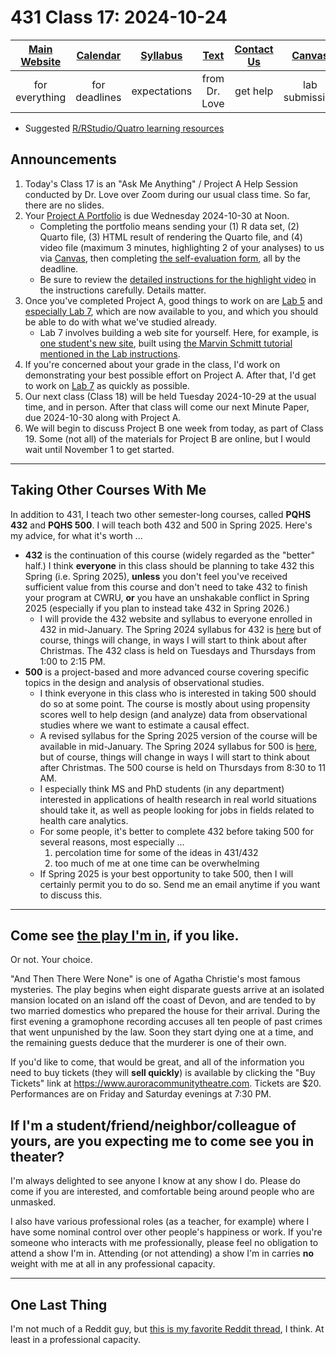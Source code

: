 # 431 Class 17: 2024-10-24

[Main Website](https://thomaselove.github.io/431-2024/) | [Calendar](https://thomaselove.github.io/431-2024/calendar.html) | [Syllabus](https://thomaselove.github.io/431-syllabus-2024/) | [Text](https://thomaselove.github.io/431-book/) | [Contact Us](https://thomaselove.github.io/431-2024/contact.html) | [Canvas](https://canvas.case.edu) | [Data and Code](https://github.com/THOMASELOVE/431-data)
:-----------: | :--------------: | :----------: | :---------: | :-------------: | :-----------: | :------------:
for everything | for deadlines | expectations | from Dr. Love | get help | lab submission | for downloads

- Suggested [R/RStudio/Quatro learning resources](https://thomaselove.github.io/431-2024/resources.html)

## Announcements

1. Today's Class 17 is an "Ask Me Anything" / Project A Help Session conducted by Dr. Love over Zoom during our usual class time. So far, there are no slides.
2. Your [Project A Portfolio](https://thomaselove.github.io/431-projectA-2024/) is due Wednesday 2024-10-30 at Noon.
    - Completing the portfolio means sending your (1) R data set, (2) Quarto file, (3) HTML result of rendering the Quarto file, and (4) video file (maximum 3 minutes, highlighting 2 of your analyses) to us via [Canvas](https://canvas.case.edu), then completing [the self-evaluation form](https://bit.ly/431-projectA-self-evaluation-2024), all by the deadline.
    - Be sure to review the [detailed instructions for the highlight video](https://thomaselove.github.io/431-projectA-2024/portfolio.html#the-highlight-video) in the instructions carefully. Details matter.
3. Once you've completed Project A, good things to work on are [Lab 5](https://github.com/THOMASELOVE/431-labs-2024/tree/main/lab5) and [especially Lab 7](https://github.com/THOMASELOVE/431-labs-2024/tree/main/lab7), which are now available to you, and which you should be able to do with what we've studied already.
    - Lab 7 involves building a web site for yourself. Here, for example, is [one student's new site](https://tatchaporn.github.io/tatchaporn/), built using [the Marvin Schmitt tutorial mentioned in the Lab instructions](https://github.com/THOMASELOVE/431-labs-2024/blob/main/lab7/README.md#using-quarto-to-build-the-site).
4. If you're concerned about your grade in the class, I'd work on demonstrating your best possible effort on Project A. After that, I'd get to work on [Lab 7](https://github.com/THOMASELOVE/431-labs-2024/tree/main/lab7) as quickly as possible.
5. Our next class (Class 18) will be held Tuesday 2024-10-29 at the usual time, and in person. After that class will come our next Minute Paper, due 2024-10-30 along with Project A.
6. We will begin to discuss Project B one week from today, as part of Class 19. Some (not all) of the materials for Project B are online, but I would wait until November 1 to get started.

----

## Taking Other Courses With Me

In addition to 431, I teach two other semester-long courses, called **PQHS 432** and **PQHS 500**. I will teach both 432 and 500 in Spring 2025. Here's my advice, for what it's worth ...

- **432** is the continuation of this course (widely regarded as the "better" half.) I think **everyone** in this class should be planning to take 432 this Spring (i.e. Spring 2025), **unless** you don't feel you've received sufficient value from this course and don't need to take 432 to finish your program at CWRU, **or** you have an unshakable conflict in Spring 2025 (especially if you plan to instead take 432 in Spring 2026.)
    - I will provide the 432 website and syllabus to everyone enrolled in 432 in mid-January. The Spring 2024 syllabus for 432 is [here](https://thomaselove.github.io/432-syllabus-2024/) but of course, things will change, in ways I will start to think about after Christmas. The 432 class is held on Tuesdays and Thursdays from 1:00 to 2:15 PM.
- **500** is a project-based and more advanced course covering specific topics in the design and analysis of observational studies. 
    - I think everyone in this class who is interested in taking 500 should do so at some point. The course is mostly about using propensity scores well to help design (and analyze) data from observational studies where we want to estimate a causal effect.
    - A revised syllabus for the Spring 2025 version of the course will be available in mid-January. The Spring 2024 syllabus for 500 is [here](https://thomaselove.github.io/500-syllabus-2024/), but of course, things will change in ways I will start to think about after Christmas. The 500 course is held on Thursdays from 8:30 to 11 AM.
    - I especially think MS and PhD students (in any department) interested in applications of health research in real world situations should take it, as well as people looking for jobs in fields related to health care analytics.
    - For some people, it's better to complete 432 before taking 500 for several reasons, most especially ...
        1. percolation time for some of the ideas in 431/432
        2. too much of me at one time can be overwhelming
    - If Spring 2025 is your best opportunity to take 500, then I will certainly permit you to do so. Send me an email anytime if you want to discuss this.

----

## Come see [the play I'm in](https://www.auroracommunitytheatre.com/), if you like.

Or not. Your choice. 

"And Then There Were None" is one of Agatha Christie's most famous mysteries. The play begins when eight disparate guests arrive at an isolated mansion located on an island off the coast of Devon, and are tended to by two married domestics who prepared the house for their arrival. During the first evening a gramophone recording accuses all ten people of past crimes that went unpunished by the law. Soon they start dying one at a time, and the remaining guests deduce that the murderer is one of their own.

If you'd like to come, that would be great, and all of the information you need to buy tickets (they will **sell quickly**) is available by clicking the "Buy Tickets" link at <https://www.auroracommunitytheatre.com>. Tickets are $20. Performances are on Friday and Saturday evenings at 7:30 PM.

## If I'm a student/friend/neighbor/colleague of yours, are you expecting me to come see you in theater?

I'm always delighted to see anyone I know at any show I do. Please do come if you are interested, and comfortable being around people who are unmasked. 

I also have various professional roles (as a teacher, for example) where I have some nominal control over other people's happiness or work. If you're someone who interacts with me professionally, please feel no obligation to attend a show I'm in. Attending (or not attending) a show I'm in carries **no** weight with me at all in any professional capacity.

----

## One Last Thing

I'm not much of a Reddit guy, but [this is my favorite Reddit thread](https://www.reddit.com/r/askscience/comments/hrljbe/askscience_ama_series_we_are_statistics/), I think. At least in a professional capacity.
